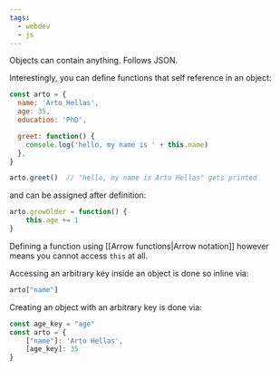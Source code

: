 ```yaml
---
tags:
  - webdev
  - js
---
```

Objects can contain anything. Follows JSON.

Interestingly, you can define functions that self reference in an object:

```js
const arto = {
  name: 'Arto Hellas',
  age: 35,
  education: 'PhD',

  greet: function() {
    console.log('hello, my name is ' + this.name)
  },
}

arto.greet()  // "hello, my name is Arto Hellas" gets printed
```
and can be assigned after definition:
```js
arto.growOlder = function() {  
	this.age += 1
}
```


Defining a function using [[Arrow functions|Arrow notation]] however means you cannot access `this` at all.

Accessing an arbitrary key inside an object is done so inline via:
```js
arto["name"]
```

Creating an object with an arbitrary key is done via:
```js
const age_key = "age"
const arto = {
	["name"]: 'Arto Hellas',
	[age_key]: 35
}
```
